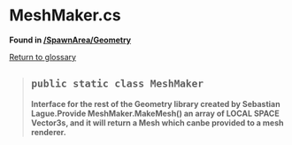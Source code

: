 # MeshMaker.cs
**Found in [/SpawnArea/Geometry](../BALLISTIC/Assets/Scripts/SpawnArea/Geometry/MeshMaker.cs)**

[Return to glossary](glossary.md)

> ## `public static class MeshMaker`
> **Interface for the rest of the Geometry library created by Sebastian Lague.Provide MeshMaker.MakeMesh() an array of LOCAL SPACE Vector3s, and it will return a Mesh which canbe provided to a mesh renderer.**
> 
